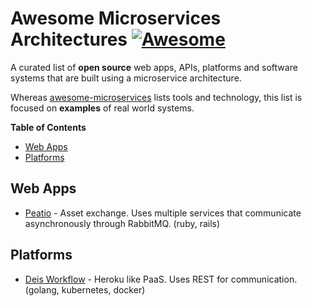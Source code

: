 # Awesome Microservices Architectures [![Awesome](https://cdn.rawgit.com/sindresorhus/awesome/d7305f38d29fed78fa85652e3a63e154dd8e8829/media/badge.svg)](https://github.com/sindresorhus/awesome)

A curated list of **open source** web apps, APIs, platforms and software systems
that are built using a microservice architecture.

Whereas
[awesome-microservices](https://github.com/mfornos/awesome-microservices)
lists tools and technology, this list is focused on
**examples** of real world systems.

<!-- START doctoc generated TOC please keep comment here to allow auto update -->
<!-- DON'T EDIT THIS SECTION, INSTEAD RE-RUN doctoc TO UPDATE -->
**Table of Contents**

- [Web Apps](#web-apps)
- [Platforms](#platforms)

<!-- END doctoc generated TOC please keep comment here to allow auto update -->

## Web Apps

- [Peatio](https://github.com/peatio/peatio) - Asset exchange. Uses multiple services that communicate asynchronously through RabbitMQ. (ruby, rails)

## Platforms

- [Deis Workflow](https://github.com/deis/workflow) - Heroku like PaaS. Uses REST for communication. (golang, kubernetes, docker)